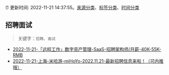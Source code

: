 :alarm_clock: 更新时间: 2022-11-21 14:37:55。[来源分类](../README.md)、[标签分类](../TAGS.md)、[时间分类](../TIMELINE.md)

## 招聘面试


> 关键字：`招聘`、`面试`



- [2022-11-21-「远程工作」数字资产管理-SaaS-招聘架构师/月薪-40K-55K-RMB](https://www.v2ex.com/t/896902) 
- [2022-11-21-上海-米哈游-miHoYo-2022.11.21-最新招聘信息来啦！（可内推哦）](https://www.v2ex.com/t/896888) 